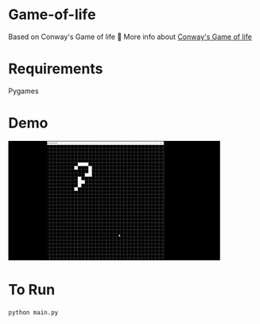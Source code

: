 # Game-of-life
Based on Conway's Game of life  🏁
More info about [Conway's Game of life](https://pi.math.cornell.edu/~lipa/mec/lesson6.html) 

# Requirements 
Pygames 

# Demo
![demo](https://github.com/WhizASh/Game-of-life/blob/main/demo.gif)

# To Run
`python main.py`
